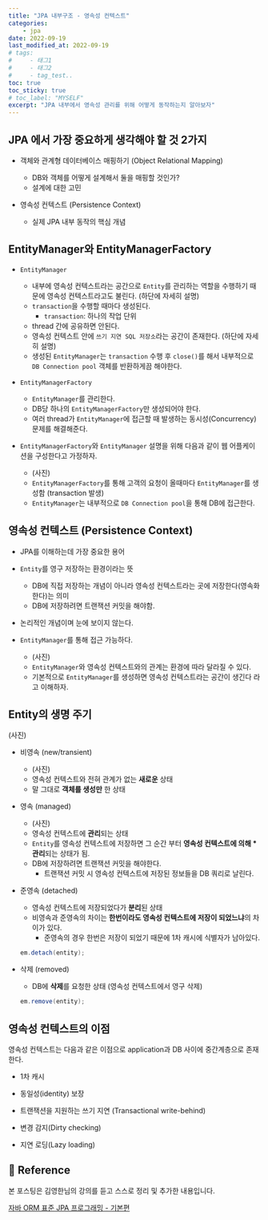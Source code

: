 ```yaml
---
title: "JPA 내부구조 - 영속성 컨텍스트"
categories: 
    - jpa
date: 2022-09-19
last_modified_at: 2022-09-19
# tags:
#     - 태그1
#     - 태그2
#     - tag_test..
toc: true
toc_sticky: true
# toc_label: "MYSELF"
excerpt: "JPA 내부에서 영속성 관리를 위해 어떻게 동작하는지 알아보자"
---
```


## JPA 에서 가장 중요하게 생각해야 할 것 2가지

- 객체와 관계형 데이터베이스 매핑하기 (Object Relational Mapping)
  - DB와 객체를 어떻게 설계해서 둘을 매핑할 것인가?
  - 설계에 대한 고민

- 영속성 컨텍스트 (Persistence Context)
  - 실제 JPA 내부 동작의 핵심 개념

## EntityManager와 EntityManagerFactory
- `EntityManager`
  - 내부에 영속성 컨텍스트라는 공간으로 `Entity`를 관리하는 역할을 수행하기 때문에 영속성 컨텍스트라고도 불린다. (하단에 자세히 설명)
  - `transaction`을 수행할 때마다 생성된다.
    - `transaction`: 하나의 작업 단위
  - thread 간에 공유하면 안된다.
  - 영속성 컨텍스트 안에 `쓰기 지연 SQL 저장소`라는 공간이 존재한다. (하단에 자세히 설명)
  - 생성된 `EntityManager`는 `transaction` 수행 후 `close()`를 해서 내부적으로 `DB Connection pool` 객체를 반환하게끔 해야한다.

- `EntityManagerFactory`
  - `EntityManager`를 관리한다.
  - DB당 하나의 `EntityManagerFactory`만 생성되어야 한다.
  - 여러 thread가 `EntityManager`에 접근할 때 발생하는 동시성(Concurrency) 문제를 해결해준다.

- `EntityManagerFactory`와 `EntityManager` 설명을 위해 다음과 같이 웹 어플케이션을 구성한다고 가정하자.
  - (사진)
  - `EntityManagerFactory`를 통해 고객의 요청이 올때마다 `EntityManager`를 생성함 (transaction 발생)
  - `EntityManager`는 내부적으로 `DB Connection pool`을 통해 DB에 접근한다.

## 영속성 컨텍스트 (Persistence Context)
- JPA를 이해하는데 가장 중요한 용어

- `Entity`를 영구 저장하는 환경이라는 뜻
  - DB에 직접 저장하는 개념이 아니라 영속성 컨텍스트라는 곳에 저장한다(영속화한다)는 의미
  - DB에 저장하려면 트랜잭션 커밋을 해야함.

- 논리적인 개념이며 눈에 보이지 않는다.

- `EntityManager`를 통해 접근 가능하다.
  - (사진)
  - `EntityManager`와 영속성 컨텍스트와의 관계는 환경에 따라 달라질 수 있다.
  - 기본적으로 `EntityManager`를 생성하면 영속성 컨텍스트라는 공간이 생긴다 라고 이해하자.

## Entity의 생명 주기
(사진)

- 비영속 (new/transient)
  - (사진)
  - 영속성 컨텍스트와 전혀 관계가 없는 **새로운** 상태
  - 말 그대로 **객체를 생성만** 한 상태

- 영속 (managed)
  - (사진)
  - 영속성 컨텍스트에 **관리**되는 상태
  - `Entity`를 영속성 컨텍스트에 저장하면 그 순간 부터 **영속성 컨텍스트에 의해 *관리**되는 상태가 됨.
  - DB에 저장하려면 트랜잭션 커밋을 해야한다.
    - 트랜잭션 커밋 시 영속성 컨텍스트에 저장된 정보들을 DB 쿼리로 날린다.

- 준영속 (detached)
  - 영속성 컨텍스트에 저장되었다가 **분리**된 상태
  - 비영속과 준영속의 차이는 **한번이라도 영속성 컨텍스트에 저장이 되었느냐**의 차이가 있다.
    - 준영속의 경우 한번은 저장이 되었기 때문에 1차 캐시에 식별자가 남아있다.
  ```java
  em.detach(entity);
  ```

- 삭제 (removed)
  - DB에 **삭제**를 요청한 상태 (영속성 컨텍스트에서 영구 삭제)
  ```java
  em.remove(entity);
  ```

## 영속성 컨텍스트의 이점

영속성 컨텍스트는 다음과 같은 이점으로 application과 DB 사이에 중간계층으로 존재한다.

- 1차 캐시

- 동일성(identity) 보장

- 트랜잭션을 지원하는 쓰기 지연 (Transactional write-behind)

- 변경 감지(Dirty checking)

- 지연 로딩(Lazy loading)

## 📣 Reference
본 포스팅은 김영한님의 강의를 듣고 스스로 정리 및 추가한 내용입니다.

[자바 ORM 표준 JPA 프로그래밍 - 기본편](https://www.inflearn.com/course/ORM-JPA-Basic/dashboard)<br/>
